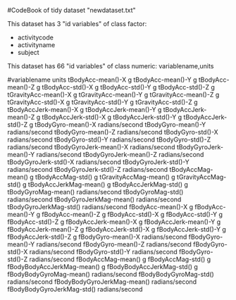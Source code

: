 #CodeBook of tidy dataset "newdataset.txt"


This dataset has 3 "id variables" of class factor: 
* activitycode
* activityname
* subject

This dataset has 66 "id variables" of class numeric: 
variablename,units

#variablename	units
tBodyAcc-mean()-X	g
tBodyAcc-mean()-Y	g
tBodyAcc-mean()-Z	g
tBodyAcc-std()-X	g
tBodyAcc-std()-Y	g
tBodyAcc-std()-Z	g
tGravityAcc-mean()-X	g
tGravityAcc-mean()-Y	g
tGravityAcc-mean()-Z	g
tGravityAcc-std()-X	g
tGravityAcc-std()-Y	g
tGravityAcc-std()-Z	g
tBodyAccJerk-mean()-X	g
tBodyAccJerk-mean()-Y	g
tBodyAccJerk-mean()-Z	g
tBodyAccJerk-std()-X	g
tBodyAccJerk-std()-Y	g
tBodyAccJerk-std()-Z	g
tBodyGyro-mean()-X	radians/second
tBodyGyro-mean()-Y	radians/second
tBodyGyro-mean()-Z	radians/second
tBodyGyro-std()-X	radians/second
tBodyGyro-std()-Y	radians/second
tBodyGyro-std()-Z	radians/second
tBodyGyroJerk-mean()-X	radians/second
tBodyGyroJerk-mean()-Y	radians/second
tBodyGyroJerk-mean()-Z	radians/second
tBodyGyroJerk-std()-X	radians/second
tBodyGyroJerk-std()-Y	radians/second
tBodyGyroJerk-std()-Z	radians/second
tBodyAccMag-mean()	g
tBodyAccMag-std()	g
tGravityAccMag-mean()	g
tGravityAccMag-std()	g
tBodyAccJerkMag-mean()	g
tBodyAccJerkMag-std()	g
tBodyGyroMag-mean()	radians/second
tBodyGyroMag-std()	radians/second
tBodyGyroJerkMag-mean()	radians/second
tBodyGyroJerkMag-std()	radians/second
fBodyAcc-mean()-X	g
fBodyAcc-mean()-Y	g
fBodyAcc-mean()-Z	g
fBodyAcc-std()-X	g
fBodyAcc-std()-Y	g
fBodyAcc-std()-Z	g
fBodyAccJerk-mean()-X	g
fBodyAccJerk-mean()-Y	g
fBodyAccJerk-mean()-Z	g
fBodyAccJerk-std()-X	g
fBodyAccJerk-std()-Y	g
fBodyAccJerk-std()-Z	g
fBodyGyro-mean()-X	radians/second
fBodyGyro-mean()-Y	radians/second
fBodyGyro-mean()-Z	radians/second
fBodyGyro-std()-X	radians/second
fBodyGyro-std()-Y	radians/second
fBodyGyro-std()-Z	radians/second
fBodyAccMag-mean()	g
fBodyAccMag-std()	g
fBodyBodyAccJerkMag-mean()	g
fBodyBodyAccJerkMag-std()	g
fBodyBodyGyroMag-mean()	radians/second
fBodyBodyGyroMag-std()	radians/second
fBodyBodyGyroJerkMag-mean()	radians/second
fBodyBodyGyroJerkMag-std()	radians/second
